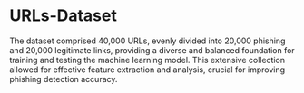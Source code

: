 # URLs-Dataset
The dataset comprised 40,000 URLs, evenly divided into 20,000 phishing and 20,000 legitimate links, providing a diverse and balanced foundation for training and testing the machine learning model. This extensive collection allowed for effective feature extraction and analysis, crucial for improving phishing detection accuracy.



